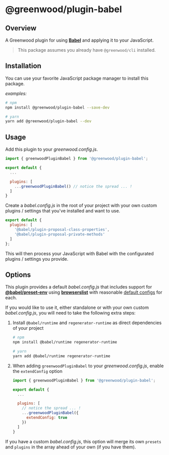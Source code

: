# @greenwood/plugin-babel

## Overview
A Greenwood plugin for using [**Babel**](https://babeljs.io/) and applying it to your JavaScript.

> This package assumes you already have `@greenwood/cli` installed.

## Installation
You can use your favorite JavaScript package manager to install this package.

_examples:_
```bash
# npm
npm install @greenwood/plugin-babel --save-dev

# yarn
yarn add @greenwood/plugin-babel --dev
```

## Usage
Add this plugin to your _greenwood.config.js_.

```javascript
import { greenwoodPluginBabel } from '@greenwood/plugin-babel';

export default {
  ...

  plugins: [
    ...greenwoodPluginBabel() // notice the spread ... !
  ]
}
```

Create a _babel.config.js_ in the root of your project with your own custom plugins / settings that you've installed and want to use.

```javascript
export default {
  plugins: [
    '@babel/plugin-proposal-class-properties',
    '@babel/plugin-proposal-private-methods'
  ]
};
```

This will then process your JavaScript with Babel with the configurated plugins / settings you provide.  

## Options
This plugin provides a default _babel.config.js_ that includes support for [**@babel/preset-env**](https://babeljs.io/docs/en/babel-preset-env) using [**browserslist**](https://github.com/browserslist/browserslist) with reasonable [default configs](https://github.com/ProjectEvergreen/greenwood/tree/master/packages/plugin-babel/src/) for each.  

If you would like to use it, either standalone or with your own custom _babel.config.js_, you will need to take the following extra steps:

1. Install `@babel/runtime` and `regenerator-runtime` as direct dependencies of your project
    ```bash
    # npm
    npm install @babel/runtime regenerator-runtime

    # yarn
    yarn add @babel/runtime regenerator-runtime
    ```
1. When adding `greenwoodPluginBabel` to your _greenwood.config.js_, enable the `extendConfig` option
    ```js
    import { greenwoodPluginBabel } from '@greenwood/plugin-babel';

    export default {
      ...

      plugins: [
        // notice the spread ... !
        ...greenwoodPluginBabel({
          extendConfig: true
        })
      ]
    }
    ```

If you have a custom _babel.config.js_, this option will merge its own `presets` and `plugins` in the array ahead of your own (if you have them).